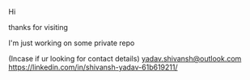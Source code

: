 Hi

thanks for visiting

I'm just working on some private repo

(Incase if ur looking for contact details)
yadav.shivansh@outlook.com
https://linkedin.com/in/shivansh-yadav-61b619211/
